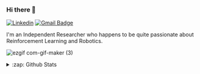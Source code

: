 ### Hi there 👋

[![Linkedin](https://img.shields.io/badge/Linkedin-Unnikrishnan%20Menon-blue?style=for-the-badge&logo=linkedin)](https://www.linkedin.com/in/unnikrishnan-menon-aa013415a/)
[![Gmail Badge](https://img.shields.io/badge/-menon.uk1998@gmail.com-c14438?style=flat-square&logo=Gmail&logoColor=white&link=mailto:menon.uk1998@gmail.com)](mailto:menon.uk1998@gmail.com)

I'm an Independent Researcher who happens to be quite passionate about Reinforcement Learning and Robotics.

![ezgif com-gif-maker (3)](https://user-images.githubusercontent.com/36446402/113451958-b915a580-9420-11eb-820c-29c3ed302f2c.gif)

<details>
  <summary>:zap: Github Stats</summary>
  
  <a href="https://github.com/7enTropy7">
  <img align="center" src="https://github-readme-stats.vercel.app/api?username=7enTropy7&show_icons=true&line_height=27&count_private=true&title_color=ffffff&text_color=c9cacc&icon_color=2bbc8a&bg_color=1d1f21" alt="Unnikrishnan's GitHub Stats" />
</a>

</details>

<!--
Here are some ideas to get you started:

- 🔭 I’m currently working on ...
- 🌱 I’m currently learning ...
- 👯 I’m looking to collaborate on ...
- 🤔 I’m looking for help with ...
- 💬 Ask me about ...
- 📫 How to reach me: ...
- 😄 Pronouns: ...
- ⚡ Fun fact: ...
-->
